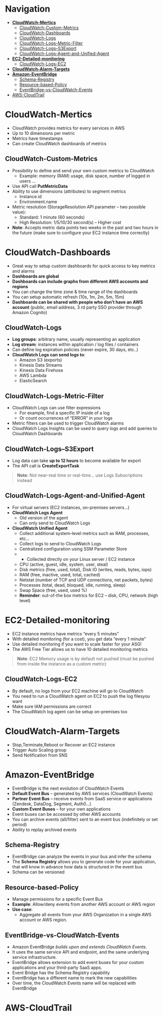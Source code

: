 # Navigation
- [**CloudWatch-Mertics**](#CloudWatch-Mertics)
	- [CloudWatch-Custom-Metrics](#CloudWatch-Custom-Metrics)
	- [CloudWatch-Dashboards](#CloudWatch-Dashboards)
	- [CloudWatch-Logs](#CloudWatch-Logs)
	- [CloudWatch-Logs-Metric-Filter](#CloudWatch-Logs-Metric-Filter)
	- [CloudWatch-Logs–S3Export](#CloudWatch-Logs–S3Export)
	- [CloudWatch-Logs-Agent-and-Unified-Agent](#CloudWatch-Logs-Agent-and-Unified-Agent)
- [**EC2-Detailed-monitoring**](#EC2-Detailed-monitoring)
	- [CloudWatch-Logs-EC2](#CloudWatch-Logs-EC2)
- [**CloudWatch-Alarm-Targets**](#CloudWatch-Alarm-Targets)
- [**Amazon-EventBridge**](#Amazon-EventBridge)
	- [Schema-Registry](#Schema-Registry)
	- [Resource-based-Policy](#Resource-based-Policy)
	- [EventBridge-vs-CloudWatch-Events](#EventBridge-vs-CloudWatch-Events)
- [AWS-CloudTrail](#AWS-CloudTrail)
# CloudWatch-Mertics
- CloudWatch provides metrics for every services in AWS
- Up to 10 dimensions per metric  
- Metrics have timestamps  
- Can create CloudWatch dashboards of metrics
## CloudWatch-Custom-Metrics
- Possibility to define and send your own custom metrics to CloudWatch  
	- Example: memory (RAM) usage, disk space, number of logged in users ...  
- Use API call **PutMetricData**  
- Ability to use dimensions (attributes) to segment metrics  
	- Instance.id  
	- Environment.name  
- Metric resolution (StorageResolution API parameter – two possible value):  
	- Standard: 1 minute (60 seconds)  
	- High Resolution: 1/5/10/30 second(s) – Higher cost  
- **Note**: Accepts metric data points two weeks in the past and two hours in the future (make sure to configure your EC2 instance time correctly)
# CloudWatch-Dashboards
- Great way to setup custom dashboards for quick access to key metrics and alarms  
- **Dashboards are global**  
- **Dashboards can include graphs from different AWS accounts and regions**  
- You can change the time zone & time range of the dashboards  
- You can setup automatic refresh (10s, 1m, 2m, 5m, 15m)  
- **Dashboards can be shared with people who don’t have an AWS account** (public, email address, 3 rd party SSO provider through Amazon Cognito)
## CloudWatch-Logs
- **Log groups**: arbitrary name, usually representing an application  
- **Log stream**: instances within application / log files / containers  
- Can define log expiration policies (never expire, 30 days, etc..)  
- **CloudWatch Logs can send logs to**:  
	- Amazon S3 (exports)  
	- Kinesis Data Streams  
	- Kinesis Data Firehose  
	- AWS Lambda  
	- ElasticSearch
## CloudWatch-Logs-Metric-Filter
- CloudWatch Logs can use filter expressions  
	- For example, find a specific IP inside of a log  
	- Or count occurrences of “ERROR” in your logs  
- Metric filters can be used to trigger CloudWatch alarms  
- CloudWatch Logs Insights can be used to query logs and add queries to CloudWatch Dashboards
## CloudWatch-Logs–S3Export
- Log data can take **up to 12 hours** to become available for export  
- The API call is **CreateExportTask**  
> **Note**: Not near-real time or real-time... use Logs Subscriptions instead
## CloudWatch-Logs-Agent-and-Unified-Agent
- For virtual servers (EC2 instances, on-premises servers...)  
- **CloudWatch Logs Agent**  
	- Old version of the agent  
	- Can only send to CloudWatch Logs  
- **CloudWatch Unified Agent**  
	- Collect additional system-level metrics such as RAM, processes, etc...  
	- Collect logs to send to CloudWatch Logs  
	- Centralized configuration using SSM Parameter Store
	- - Collected directly on your Linux server / EC2 instance  
	- CPU (active, guest, idle, system, user, steal)  
	- Disk metrics (free, used, total), Disk IO (writes, reads, bytes, iops)  
	- RAM (free, inactive, used, total, cached)  
	- Netstat (number of TCP and UDP connections, net packets, bytes)  
	- Processes (total, dead, bloqued, idle, running, sleep)  
	- Swap Space (free, used, used %)  
	- **Reminder**: out-of-the box metrics for EC2 – disk, CPU, network (high level)
# EC2-Detailed-monitoring
- EC2 instance metrics have metrics “every 5 minutes”  
- With detailed monitoring (for a cost), you get data “every 1 minute”  
- Use detailed monitoring if you want to scale faster for your ASG!  
- The AWS Free Tier allows us to have 10 detailed monitoring metrics  
> **Note**: EC2 Memory usage is by default not pushed (must be pushed  from inside the instance as a custom metric)
## CloudWatch-Logs-EC2
- By default, no logs from your EC2 machine will go to CloudWatch  
- You need to run a CloudWatch agent on EC2 to push the log filesyou want  
- Make sure IAM permissions are correct  
- The CloudWatch log agent can be setup on-premises too
# CloudWatch-Alarm-Targets
- Stop,Terminate,Reboot or Recover an EC2 instance
- Trigger Auto Scaling group
- Send Notification from SNS
# Amazon-EventBridge
- EventBridge is the next evolution of CloudWatch Events  
- **Default Event Bus** – generated by AWS services (CloudWatch Events)  
- **Partner Event Bus** – receive events from SaaS service or applications (Zendesk, DataDog, Segment, Auth0...)  
- **Custom Event Buses** – for your own applications  
- Event buses can be accessed by other AWS accounts  
- You can archive events (all/filter) sent to an event bus (indefinitely or set period)  
- Ability to replay archived events
## Schema-Registry
- EventBridge can analyze the events in your bus and infer the schema  
- The **Schema Registry** allows you to generate code for your application, that will know in advance how data is structured in the event bus  
- Schema can be versioned
## Resource-based-Policy
- Manage permissions for a specific Event Bus
- **Example**: Allow/deny events from another AWS account or AWS region
- **Use case**:
	- Aggregate all events from your AWS Organization in a single AWS account or AWS region.
## EventBridge-vs-CloudWatch-Events
- Amazon EventBridge *builds upon and extends CloudWatch Events*.  
- It uses the same service API and endpoint, and the same underlying service infrastructure.  
- EventBridge allows extension to add event buses for your custom applications and your third-party SaaS apps.  
- Event Bridge has the Schema Registry capability  
- EventBridge has a different name to mark the new capabilities  
- Over time, the CloudWatch Events name will be replaced with EventBridge
# AWS-CloudTrail